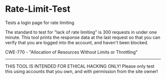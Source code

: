# Rate-Limit-Test
Tests a login page for rate limiting

The standard to test for "lack of rate limiting" is 300 requests in under one minute.
This tool prints the response data at the last request so that you can verify that you are logged into the account,
and haven't been blocked.


CWE-770 - "Allocation of Resources Without Limits or Throttling"


---------------------
THIS TOOL IS INTENDED FOR ETHICAL HACKING ONLY!
Please only test this using accounts that you own, and with permission from the site owner!
